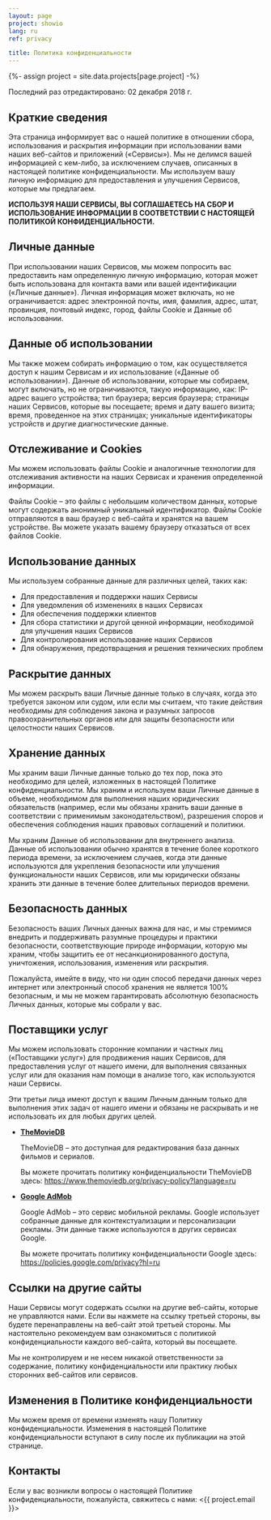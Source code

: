 ```yaml
---
layout: page
project: showio
lang: ru
ref: privacy

title: Политика конфиденциальности
---
```

{%- assign project = site.data.projects[page.project] -%}

Последний раз отредактировано: 02 декабря 2018 г.


## Краткие сведения

Эта страница информирует вас о нашей политике в отношении сбора, использования и раскрытия информации при использовании вами наших веб-сайтов и приложений («Сервисы»). Мы не делимся вашей информацией с кем-либо, за исключением случаев, описанных в настоящей политике конфиденциальности. Мы используем вашу личную информацию для предоставления и улучшения Сервисов, которые мы предлагаем.

**ИСПОЛЬЗУЯ НАШИ СЕРВИСЫ, ВЫ СОГЛАШАЕТЕСЬ НА СБОР И ИСПОЛЬЗОВАНИЕ ИНФОРМАЦИИ В СООТВЕТСТВИИ С НАСТОЯЩЕЙ ПОЛИТИКОЙ КОНФИДЕНЦИАЛЬНОСТИ.**


## Личные данные

При использовании наших Сервисов, мы можем попросить вас предоставить нам определенную личную информацию, которая может быть использована для контакта вами или вашей идентификации («Личные данные»). Личная информация может включать, но не ограничивается: адрес электронной почты, имя, фамилия, адрес, штат, провинция, почтовый индекс, город, файлы Cookie и Данные об использовании.


## Данные об использовании

Мы также можем собирать информацию о том, как осуществляется доступ к нашим Сервисам и их использование («Данные об использовании»). Данные об использовании, которые мы собираем, могут включать, но не ограничиваются, такую информацию, как: IP-адрес вашего устройства; тип браузера; версия браузера; страницы наших Сервисов, которые вы посещаете; время и дату вашего визита; время, проведенное на этих страницах; уникальные идентификаторы устройств и другие диагностические данные.


## Отслеживание и Cookies

Мы можем использовать файлы Cookie и аналогичные технологии для отслеживания активности на наших Сервисах и хранения определенной информации.

Файлы Cookie – это файлы с небольшим количеством данных, которые могут содержать анонимный уникальный идентификатор. Файлы Cookie отправляются в ваш браузер с веб-сайта и хранятся на вашем устройстве. Вы можете указать вашему браузеру отказаться от всех файлов Cookie.


## Использование данных

Мы используем собранные данные для различных целей, таких как:

- Для предоставления и поддержки наших Сервисы
- Для уведомления об изменениях в наших Сервисах
- Для обеспечения поддержки клиентов
- Для сбора статистики и другой ценной информации, необходимой для улучшения наших Сервисов
- Для контролирования использование наших Сервисов
- Для обнаружения, предотвращения и решения технических проблем


## Раскрытие данных

Мы можем раскрыть ваши Личные данные только в случаях, когда это требуется законом или судом, или если мы считаем, что такие действия необходимы для соблюдения закона и разумных запросов правоохранительных органов или для защиты безопасности или целостности наших Сервисов.


## Хранение данных

Мы храним ваши Личные данные только до тех пор, пока это необходимо для целей, изложенных в настоящей Политике конфиденциальности. Мы храним и используем ваши Личные данные в объеме, необходимом для выполнения наших юридических обязательств (например, если мы обязаны хранить ваши данные в соответствии с применимым законодательством), разрешения споров и обеспечения соблюдения наших правовых соглашений и политики.

Мы храним Данные об использовании для внутреннего анализа. Данные об использовании обычно хранятся в течение более короткого периода времени, за исключением случаев, когда эти данные используются для укрепления безопасности или улучшения функциональности наших Сервисов, или мы юридически обязаны хранить эти данные в течение более длительных периодов времени.


## Безопасность данных

Безопасность ваших Личных данных важна для нас, и мы стремимся внедрить и поддерживать разумные процедуры и практики безопасности, соответствующие природе информации, которую мы храним, чтобы защитить ее от несанкционированного доступа, уничтожения, использования, изменения или раскрытия.

Пожалуйста, имейте в виду, что ни один способ передачи данных через интернет или электронный способ хранения не является 100% безопасным, и мы не можем гарантировать абсолютную безопасность Личных данных, которые мы собрали у вас.


## Поставщики услуг

Мы можем использовать сторонние компании и частных лиц («Поставщики услуг») для продвижения наших Сервисов, для предоставления услуг от нашего имени, для выполнения связанных услуг или для оказания нам помощи в анализе того, как используются наши Сервисы.

Эти третьи лица имеют доступ к вашим Личным данным только для выполнения этих задач от нашего имени и обязаны не раскрывать и не использовать их для любых других целей.

- **[TheMovieDB](https://www.themoviedb.org/)**

    TheMovieDB – это доступная для редактирования база данных фильмов и сериалов.

    Вы можете прочитать политику конфиденциальности TheMovieDB здесь: <https://www.themoviedb.org/privacy-policy?language=ru>

- **[Google AdMob](https://www.google.com/intl/en_us/admob/)**

    Google AdMob – это сервис мобильной рекламы. Google использует собранные данные для контекстуализации и персонализации рекламы. Эти данные также используются в других сервисах Google.

    Вы можете прочитать политику конфиденциальности Google здесь:  <https://policies.google.com/privacy?hl=ru>


## Ссылки на другие сайты

Наши Сервисы могут содержать ссылки на другие веб-сайты, которые не управляются нами. Если вы нажмете на ссылку третьей стороны, вы будете перенаправлены на веб-сайт этой третьей стороны. Мы настоятельно рекомендуем вам ознакомиться с политикой конфиденциальности каждого веб-сайта, который вы посещаете.

Мы не контролируем и не несем никакой ответственности за содержание, политику конфиденциальности или практику любых сторонних веб-сайтов или сервисов.


## Изменения в Политике конфиденциальности

Мы можем время от времени изменять нашу Политику конфиденциальности. Изменения в настоящей Политике конфиденциальности вступают в силу после их публикации на этой странице.


## Контакты

Если у вас возникли вопросы о настоящей Политике конфиденциальности, пожалуйста, свяжитесь с нами: <{{ project.email }}>
